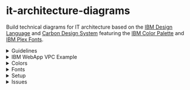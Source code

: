 # it-architecture-diagrams
Build technical diagrams for IT architecture based on the [IBM Design Language](https://www.ibm.com/design/language/infographics/technical-diagrams/design) and [Carbon Design System](https://carbondesignsystem.com/) featuring the [IBM Color Palette](https://www.ibm.com/design/language/color/) and [IBM Plex Fonts](https://www.ibm.com/plex/).

<details><summary>Guidelines</summary>
<p>

* Use the provided line styles only to temporarily differentiate changes and describe the purpose in a legend:

![Line Styles](/images/line-styles.png "Line Styles")
 
* Alternate white fill and light fill between consecutive nested groups to enable each group to stand out.

![Alternate Fills](/images/alternate-fills.png "Alternate Fills")

* Include a single legend with each diagram to help explain the diagram:

![Single Legend](/images/single-legend.png "Single Legend")

* For connection lines consider using gaps for line jumps, curved elbows, and solid straight triangle arrows:

![Connector Styles](/images/connector-styles.png "Connector Styles")

* Use badges sparingly as needed to not adversely affect the overall diagram.

</p>
</details>

<details><summary>IBM WebApp VPC Example</summary>
<p>

Infrastructure:

[webappvpc-infrastructure](/images/webappvpc-infrastructure.png "IBM WebApp VPC Infrastructure")

Application:

[webappvpc-application](/images/webappvpc-application.png "IBM WebApp VPC Application")

</p>
</details>

<details><summary>Colors</summary>
   
When an IBM Sidebar is first selected the top bar turns blue indicating use of the IBM colors, fonts, shapes, and properties:

![Top Bar](/images/top-bar.png "Top Bar")

The Format Panel Style tab includes the IBM colors which can be set with the color schemes or individual colors:

![style-tab](/images/style-tab.png "Style Tab")

The recommended method of setting colors is with the color schemes at the top of the Style tab which includes all 
combinations of line colors (medium colors on top row and dark colors on bottom row) and fill colors (white or light color of same color family 
as the line color).

The secondary method of setting colors is with the individual line and fill colors under the color schemes which
brings up the entire color palette:

![Color Palette](/images/color-palette.png "Color Palette")

The top row are the recently selected colors.

Followed by a group of 3 rows where:
* First row are light colors for fills.
* Second row are medium colors for lines.
* Third row are dark colors for lines.
  
Followed by a group of 10 rows where:
* First row are Transparent, White, Greys, and Black.
* Second row through tenth row are the entire set of IBM colors minus swatch 100.

Notes:
* Each IBM color has a tooltip that shows the color family, color swatch, and intended use.
* For IBM Icons,
  * Collapsed shapes and expanded target system default to solid color but changable to white or light fill.
  * Other expanded shapes default to solid color behind the icon and white fill for the rest of the shape.
* For dropin images, 
  * Collapsed shapes and expanded target system default to white fill but changable to solid or light fill.
  * Other expanded shapes default to white fill behind the icon and the rest of the shape but can be changed to light fill.
   
</details>

<details><summary>Fonts</summary>
<p>
   
The Format Panel Text tab is configured with fonts for IBM Plex Sans and Arial:

![Plex Tab](/images/plex-tab.png "Plex Tab")

Buttons in the Text tab are configured for IBM Plex Sans as follows:

| Button | Weight |
| --- | --- |
| No Button | Regular 400 |
| I Button | Regular 400 Italic |
| B Button | Bold 700 |
| B+I Button | Bold 700 Italic |

Shape labels are configured for IBM Plex Sans as follows:

| Label | Weight | Size |
| --- | --- | --- |
| Shape Primary Label | SemiBold 600 | 14 |
| Shape Secondary Text | Regular 400 | 14 |
| Item Primary Label | Regular 400 | 12 |
| Item Secondary Text | Regular 400 | 12 |
| DU Primary Label | Regular 400 | 14 |
| Badge Label | Regular 400 | 12`|
| Legend Label | SemiBold 600 | 14 |

The lang parameter enables the country code corresponding to the fonts.

Other IBM Global Plex Sans fonts planned to be added.
   
</p> 
</details>

<details><summary>Setup</summary>
<p>
To access and start the latest IBM pre-release diagrams.net application binary for Mac: 
   
1. Download the [zip](https://github.com/IBM/it-architecture-diagrams/releases).
2. Extract and open the application binary. 
3. When you run the first time Mac will ask about security:
    * Go to **System Preferences**.
    * Select **Security & Privacy**.
    * Click on **Open Anyway** for this app.
4. After opening the application binary click on "+ More Shapes" in the bottom left panel.
5. Select IBM and click Apply to finish.
6. IBM Sidebars are now available.
</p>
</details>

<details><summary>Issues</summary>
<p>

1. Dropin size issue - dropping in an image to a shape increases the shape size, for example collapsed shape should remain at 48x48 but dropping in an image changes the size to 48x52 which can then be manually decreased back to 48x48:

![dropin-size-issue](/images/dropin-size-issue.png "Dropin Size Issue")

2. Global fonts issue - de, en, es, fr correctly set fontFamily=IBM Plex Sans but other languanges incorrectly set fontFamily=undefined, eventually all global fonts are planned to be supported.

</p>
</details>
